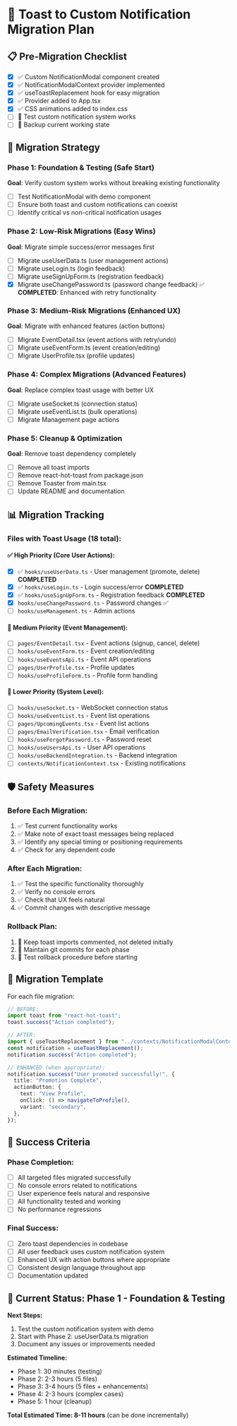 # 🚀 Toast to Custom Notification Migration Plan

## 📋 Pre-Migration Checklist

- [x] ✅ Custom NotificationModal component created
- [x] ✅ NotificationModalContext provider implemented
- [x] ✅ useToastReplacement hook for easy migration
- [x] ✅ Provider added to App.tsx
- [x] ✅ CSS animations added to index.css
- [ ] 🔄 Test custom notification system works
- [ ] 🔄 Backup current working state

## 🎯 Migration Strategy

### Phase 1: Foundation & Testing (Safe Start)

**Goal**: Verify custom system works without breaking existing functionality

- [ ] Test NotificationModal with demo component
- [ ] Ensure both toast and custom notifications can coexist
- [ ] Identify critical vs non-critical notification usages

### Phase 2: Low-Risk Migrations (Easy Wins)

**Goal**: Migrate simple success/error messages first

- [ ] Migrate useUserData.ts (user management actions)
- [ ] Migrate useLogin.ts (login feedback)
- [ ] Migrate useSignUpForm.ts (registration feedback)
- [x] Migrate useChangePassword.ts (password change feedback) ✅ **COMPLETED**: Enhanced with retry functionality

### Phase 3: Medium-Risk Migrations (Enhanced UX)

**Goal**: Migrate with enhanced features (action buttons)

- [ ] Migrate EventDetail.tsx (event actions with retry/undo)
- [ ] Migrate useEventForm.ts (event creation/editing)
- [ ] Migrate UserProfile.tsx (profile updates)

### Phase 4: Complex Migrations (Advanced Features)

**Goal**: Replace complex toast usage with better UX

- [ ] Migrate useSocket.ts (connection status)
- [ ] Migrate useEventList.ts (bulk operations)
- [ ] Migrate Management page actions

### Phase 5: Cleanup & Optimization

**Goal**: Remove toast dependency completely

- [ ] Remove all toast imports
- [ ] Remove react-hot-toast from package.json
- [ ] Remove Toaster from main.tsx
- [ ] Update README and documentation

## 📊 Migration Tracking

### Files with Toast Usage (18 total):

#### ✅ High Priority (Core User Actions):

- [x] ✅ `hooks/useUserData.ts` - User management (promote, delete) **COMPLETED**
- [x] ✅ `hooks/useLogin.ts` - Login success/error **COMPLETED**
- [x] ✅ `hooks/useSignUpForm.ts` - Registration feedback **COMPLETED**
- [x] `hooks/useChangePassword.ts` - Password changes ✅
- [ ] `hooks/useManagement.ts` - Admin actions

#### 🔶 Medium Priority (Event Management):

- [ ] `pages/EventDetail.tsx` - Event actions (signup, cancel, delete)
- [ ] `hooks/useEventForm.ts` - Event creation/editing
- [ ] `hooks/useEventsApi.ts` - Event API operations
- [ ] `pages/UserProfile.tsx` - Profile updates
- [ ] `hooks/useProfileForm.ts` - Profile form handling

#### 🔷 Lower Priority (System Level):

- [ ] `hooks/useSocket.ts` - WebSocket connection status
- [ ] `hooks/useEventList.ts` - Event list operations
- [ ] `pages/UpcomingEvents.tsx` - Event list actions
- [ ] `pages/EmailVerification.tsx` - Email verification
- [ ] `hooks/useForgotPassword.ts` - Password reset
- [ ] `hooks/useUsersApi.ts` - User API operations
- [ ] `hooks/useBackendIntegration.ts` - Backend integration
- [ ] `contexts/NotificationContext.tsx` - Existing notifications

## 🛡️ Safety Measures

### Before Each Migration:

1. ✅ Test current functionality works
2. ✅ Make note of exact toast messages being replaced
3. ✅ Identify any special timing or positioning requirements
4. ✅ Check for any dependent code

### After Each Migration:

1. ✅ Test the specific functionality thoroughly
2. ✅ Verify no console errors
3. ✅ Check that UX feels natural
4. ✅ Commit changes with descriptive message

### Rollback Plan:

1. 🔄 Keep toast imports commented, not deleted initially
2. 🔄 Maintain git commits for each phase
3. 🔄 Test rollback procedure before starting

## 📝 Migration Template

For each file migration:

```typescript
// BEFORE:
import toast from "react-hot-toast";
toast.success("Action completed");

// AFTER:
import { useToastReplacement } from "../contexts/NotificationModalContext";
const notification = useToastReplacement();
notification.success("Action completed");

// ENHANCED (when appropriate):
notification.success("User promoted successfully!", {
  title: "Promotion Complete",
  actionButton: {
    text: "View Profile",
    onClick: () => navigateToProfile(),
    variant: "secondary",
  },
});
```

## 🎯 Success Criteria

### Phase Completion:

- [ ] All targeted files migrated successfully
- [ ] No console errors related to notifications
- [ ] User experience feels natural and responsive
- [ ] All functionality tested and working
- [ ] No performance regressions

### Final Success:

- [ ] Zero toast dependencies in codebase
- [ ] All user feedback uses custom notification system
- [ ] Enhanced UX with action buttons where appropriate
- [ ] Consistent design language throughout app
- [ ] Documentation updated

## 🚦 Current Status: Phase 1 - Foundation & Testing

**Next Steps:**

1. Test the custom notification system with demo
2. Start with Phase 2: useUserData.ts migration
3. Document any issues or improvements needed

**Estimated Timeline:**

- Phase 1: 30 minutes (testing)
- Phase 2: 2-3 hours (5 files)
- Phase 3: 3-4 hours (5 files + enhancements)
- Phase 4: 2-3 hours (complex cases)
- Phase 5: 1 hour (cleanup)

**Total Estimated Time: 8-11 hours** (can be done incrementally)
